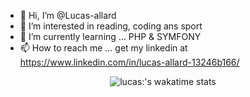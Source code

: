 - 👋 Hi, I’m @Lucas-allard
- 👀 I’m interested in reading, coding ans sport
- 🌱 I’m currently learning ... PHP & SYMFONY
- 📫 How to reach me ... get my linkedin at https://www.linkedin.com/in/lucas-allard-13246b166/

<p align="center"> <img src="https://github-readme-stats.vercel.app/api/wakatime?username=Lucas_allard&amp;theme=react" alt="lucas:'s wakatime stats"> </p>
<!---
Lucas-allard/Lucas-allard is a ✨ special ✨ repository because its `README.md` (this file) appears on your GitHub profile.
You can click the Preview link to take a look at your changes.
--->
